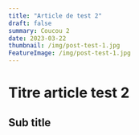 ```yaml
---
title: "Article de test 2"
draft: false
summary: Coucou 2
date: 2023-03-22
thumbnail: /img/post-test-1.jpg
FeatureImage: /img/post-test-1.jpg
---
```


# Titre article test 2

## Sub title 
